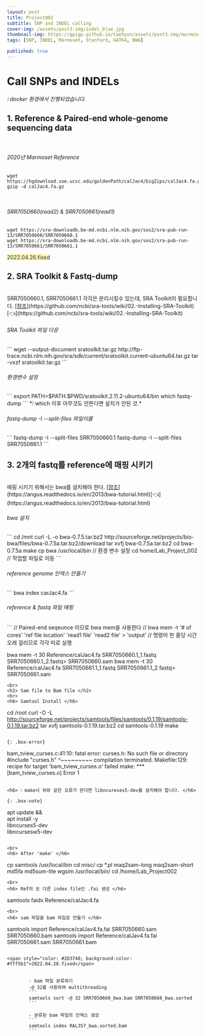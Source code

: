 ```yaml
---
layout: post
title: Project002
subtitle: SNP and INDEL calling
cover-img: /assets/post3-img/indel_blue.jpg
thumbnail-img: https://gpigp.github.io/taehyun/assets/post3-img/marmoset.jpg
tags: [SNP, INDEL, Marmoset, Stanford, GATK4, BWA]

published: true
---
```


Call SNPs and INDELs
============================

*❕ docker 환경에서 진행되었습니다.*

<h2> 1. Reference & Paired-end whole-genome sequencing data </h2>
<br>
<h6> 2020년 Marmoset Reference </h6>
   
```
wget https://hgdownload.soe.ucsc.edu/goldenPath/calJac4/bigZips/calJac4.fa.gz
gzip -d calJac4.fa.gz
```    
<br>
<h6> SRR7050660(read2) & SRR7050661(read1)</h6>
   
```
wget https://sra-downloadb.be-md.ncbi.nlm.nih.gov/sos2/sra-pub-run-13/SRR7050660/SRR7050660.1
wget https://sra-downloadb.be-md.ncbi.nlm.nih.gov/sos2/sra-pub-run-13/SRR7050661/SRR7050661.1
```   
<span style="color: #2D3748; background-color: #fff5b1">2022.04.26.fixed</span>
<br>

<h2> 2. SRA Toolkit & Fastq-dump </h2>
<br>
SRR7050660.1, SRR7050661.1 각각은 분리시킬수 있는데, SRA Toolkit이 필요합니다.   
[<u>참조</u>](https://github.com/ncbi/sra-tools/wiki/02.-Installing-SRA-Toolkit)[👈](https://github.com/ncbi/sra-tools/wiki/02.-Installing-SRA-Toolkit) 
<br>
<h6> SRA Toolkit 파일 다운 </h6>
```
wget --output-document sratoolkit.tar.gz http://ftp-trace.ncbi.nlm.nih.gov/sra/sdk/current/sratoolkit.current-ubuntu64.tar.gz
tar -vxzf sratoolkit.tar.gz
```    
<br>
<h6> 환경변수 설정 </h6>
```
export PATH=$PATH:$PWD/sratoolkit.2.11.2-ubuntu64/bin
which fastq-dump
```
*❕ which 이후 아무것도 안뜬다면 설치가 안된 것.*
<br>
<h6> fastq-dump -I --split-files 파일이름 </h6>
```
fastq-dump -I --split-files SRR7050660.1
fastq-dump -I --split-files SRR7050661.1
```
<br>
<h2> 3. 2개의 fastq를 reference에 매핑 시키기 </h2>
<br>
매핑 시키기 위해서는 bwa를 설치해야 한다.   
[<u>참조</u>](https://angus.readthedocs.io/en/2013/bwa-tutorial.html)[👈](https://angus.readthedocs.io/en/2013/bwa-tutorial.html)   
<h6> bwa 설치 </h6>   
```
cd /mnt
curl -L -o bwa-0.7.5.tar.bz2 http://sourceforge.net/projects/bio-bwa/files/bwa-0.7.5a.tar.bz2/download
tar xvfj bwa-0.7.5a.tar.bz2
cd bwa-0.7.5a
make
cp bwa /usr/local/bin                // 환경 변수 설정
cd home/Lab_Project_002              // 작업할 파일로 이동
```
<br>
<h6> reference genome 인덱스 만들기 </h6>   
```
bwa index carJac4.fa
```
<br>
<h6> reference & fastq 파일 매핑 </h6>
```
// Paired-end seqeunce 이므로 bwa mem을 사용한다
// bwa mem -t '# of cores' 'ref file location' 'read1 file' 'read2 file' > 'output'
// 명령어 한 줄당 시간 오래 걸리므로 각각 따로 실행

bwa mem -t 30 Reference/calJac4.fa SRR7050660.1_1.fastq SRR7050660.1_2.fastq> SRR7050660.sam
bwa mem -t 30 Reference/calJac4.fa SRR7050661.1_1.fastq SRR7050661.1_2.fastq> SRR7050661.sam
```
<br>
<h2> Sam file to Bam file </h2>
<br>
<h6> Samtool Install </h6>
```
cd /root
curl -O -L http://sourceforge.net/projects/samtools/files/samtools/0.1.19/samtools-0.1.19.tar.bz2
tar xvfj samtools-0.1.19.tar.bz2
cd samtools-0.1.19
make
```   

{: .box-error}
```
bam_tview_curses.c:41:10: fatal error: curses.h: No such file or directory
#include "curses.h"
         ^~~~~~~~~~
compilation terminated.
Makefile:129: recipe for target 'bam_tview_curses.o' failed
make: *** [bam_tview_curses.o] Error 1 
```

<h6> ❕ make시 위와 같은 오류가 뜬다면 libncureses5-dev를 설치해야 합니다. </h6>

{: .box-note}
```
apt update && \
apt install -y \
libncurses5-dev \
libncursesw5-dev
```

<br>
<h6> After 'make' </h6>
```
cp samtools /usr/local/bin
cd misc/
cp *.pl maq2sam-long maq2sam-short md5fa md5sum-lite wgsim /usr/local/bin/
cd /home/Lab_Project002
```
<br>
<h6> Ref의 또 다른 index file인 .fai 생성 </h6>
```
samtools faidx Reference/calJac4.fa
```
<br>
<h6> sam 파일을 bam 파일로 만들기 </h6>
```
samtools import Reference/calJav4.fa.fai SRR7050660.sam SRR7050660.bam
samtools import Reference/calJav4.fa.fai SRR7050661.sam SRR7050661.bam
```

<span style="color: #2D3748; background-color: #fff5b1">2022.04.28.fixed</span>

        
        - bam 파일 분류하기    
        -@ 32를 사용하여 multithreading
        ```
        samtools sort -@ 32 SRR7050660_bwa.bam SRR7050660_bwa.sorted
        ```
        
        - 분류된 bam 파일의 인덱스 생성
        ```
        samtools index RAL357_bwa.sorted.bam
        ```

